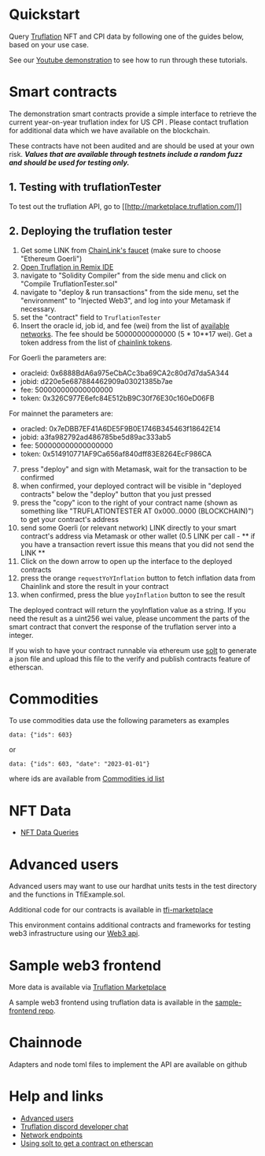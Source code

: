 # Quickstart

Query [Truflation](http://www.truflation.com) NFT and CPI data by
following one of the guides below, based on your use case.

See our [Youtube demonstration](https://www.youtube.com/watch?v=lugCHOxKBPg) to see how to run
through these tutorials.

# Smart contracts

The demonstration smart contracts provide a simple interface to
retrieve the current year-on-year truflation index for US CPI .
Please contact truflation for additional data which we have available
on the blockchain.

These contracts have not been audited and are should be used at your
own risk.  ***Values that are available through testnets include a random
fuzz and should be used for testing only.***

## 1. Testing with truflationTester

To test out the truflation API, go to [[http://marketplace.truflation.com/]]


## 2. Deploying the truflation tester

1. Get some LINK from [ChainLink's faucet](https://faucets.chain.link/) (make sure to choose "Ethereum Goerli")
2. [Open Truflation in Remix IDE](https://remix.ethereum.org/#url=https://raw.githubusercontent.com/truflation/quickstart/main/TruflationTester.sol)
3. navigate to "Solidity Compiler" from the side menu and click on "Compile TruflationTester.sol"
4. navigate to "deploy & run transactions" from the side menu, set the "environment" to "Injected Web3", and log into your Metamask if necessary.
5. set the "contract" field to `TruflationTester`
6. Insert the oracle id, job id, and fee (wei) from the list of [available networks](network.md).  The fee should be 50000000000000 (5 * 10**17 wei).  Get a token address from the list of [chainlink tokens](https://docs.chain.link/resources/link-token-contracts).  

For Goerli the parameters are:
* oracleid: 0x6888BdA6a975eCbACc3ba69CA2c80d7d7da5A344
* jobid: d220e5e687884462909a03021385b7ae
* fee: 500000000000000000
* token: 0x326C977E6efc84E512bB9C30f76E30c160eD06FB

For mainnet the parameters are:
* oracled: 0x7eDBB7EF41A6DE5F9B0E1746B345463f18642E14
* jobid: a3fa982792ad486785be5d89ac333ab5
* fee: 500000000000000000
* token: 0x514910771AF9Ca656af840dff83E8264EcF986CA

7. press "deploy" and sign with Metamask, wait for the transaction to be confirmed
8. when confirmed, your deployed contract will be visible in "deployed contracts" below the "deploy" button that you just pressed
9. press the "copy" icon to the right of your contract name (shown as something like "TRUFLATIONTESTER AT 0x000..0000 (BLOCKCHAIN)") to get your contract's address
10. send some Goerli (or relevant network) LINK directly to your smart contract's address via Metamask or other wallet (0.5 LINK per call - ** if you have a transaction revert issue this means that you did not send the LINK **
11. Click on the down arrow to open up the interface to the deployed contracts
12. press the orange `requestYoYInflation` button to fetch inflation data from Chainlink and store the result in your contract
13. when confirmed, press the blue `yoyInflation` button to see the result

The deployed contract will return the yoyInflation value as a string.
If you need the result as a uint256 wei value, please uncomment the
parts of the smart contract that convert the response of the
truflation server into a integer.

If you wish to have your contract runnable via ethereum use [solt](https://github.com/hjubb/solt) to generate a json file and upload
this file to the verify and publish contracts feature of etherscan.


# Commodities

To use commodities data use the following parameters as examples

```
data: {"ids": 603}
```

or

```
data: {"ids": 603, "date": "2023-01-01"}
```

where ids are available from [Commodities id list](data-ids.csv)

# NFT Data

* [NFT Data Queries](nft-api.md)

# Advanced users

Advanced users may want to use our hardhat units tests in the test
directory and the functions in TfiExample.sol.

Additional code for our contracts is available in
[tfi-marketplace](http://github.com.truflationdev/tfi-marketplace/)

This environment
contains additional contracts and frameworks for testing web3
infrastructure using our [Web3
api](http://github.com/truflationdev/tfi-api/).

# Sample web3 frontend

More data is available via [Truflation Marketplace](http://marketplace.truflation.com/)

A sample web3 frontend using truflation data is available in the
[sample-frontend repo](https://github.com/truflation/sample-frontend).

# Chainnode

Adapters and node toml files to implement the API are available on github


# Help and links

* [Advanced users](ADVANCED.md)
* [Truflation discord developer chat](https://discord.com/channels/967280164071407666/968071680360587264)
* [Network endpoints](network.md)
* [Using solt to get a contract on etherscan](https://blog.jubb.xyz/post/solt-release/)
